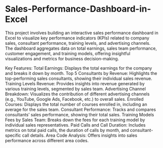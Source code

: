 # Sales-Performance-Dashboard-in-Excel
This project involves building an interactive sales performance dashboard in Excel to visualize key performance indicators (KPIs) related to company sales, consultant performance, training levels, and advertising channels. The dashboard aggregates data on total earnings, sales team performance, customer engagement, and training models, offering insightful visualizations and metrics for business decision-making.

Key Features:
Total Earnings: Displays the total earnings for the company and breaks it down by month.
Top 5 Consultants by Revenue: Highlights the top-performing sales consultants, showing their individual sales revenue.
Training Levels Revenue: Provides insights into revenue generated by various training levels, segmented by sales team.
Advertising Channel Breakdown: Visualizes the contribution of different advertising channels (e.g., YouTube, Google Ads, Facebook, etc.) to overall sales.
Enrolled Courses: Displays the total number of courses enrolled in, including an average for the sales team.
Consultant Performance: Tracks and compares consultants’ sales performance, showing their total sales.
Training Models Fees by Sales Team: Breaks down the fees for each training model by individual sales representatives.
Paid Calls and Call Duration: Includes metrics on total paid calls, the duration of calls by month, and consultant-specific call details.
Area Code Analysis: Offers insights into sales performance across different area codes.
